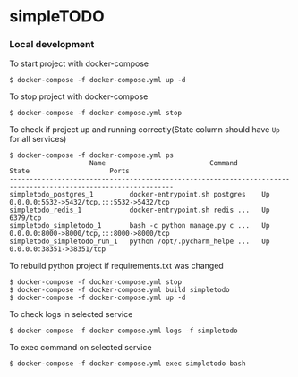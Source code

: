 # simpleTODO


### Local development
To start project with docker-compose
```
$ docker-compose -f docker-compose.yml up -d
```
To stop project with docker-compose
```
$ docker-compose -f docker-compose.yml stop
```
To check if project up and running correctly(State column should have `Up` for all services)
```
$ docker-compose -f docker-compose.yml ps
                    Name                          Command               State                    Ports
---------------------------------------------------------------------------------------------------------------
simpletodo_postgres_1         docker-entrypoint.sh postgres    Up      0.0.0.0:5532->5432/tcp,:::5532->5432/tcp
simpletodo_redis_1            docker-entrypoint.sh redis ...   Up      6379/tcp
simpletodo_simpletodo_1       bash -c python manage.py c ...   Up      0.0.0.0:8000->8000/tcp,:::8000->8000/tcp
simpletodo_simpletodo_run_1   python /opt/.pycharm_helpe ...   Up      0.0.0.0:38351->38351/tcp
```
To rebuild python project if requirements.txt was changed
```
$ docker-compose -f docker-compose.yml stop
$ docker-compose -f docker-compose.yml build simpletodo
$ docker-compose -f docker-compose.yml up -d
```
To check logs in selected service
```
$ docker-compose -f docker-compose.yml logs -f simpletodo
```

To exec command on selected service
```
$ docker-compose -f docker-compose.yml exec simpletodo bash

```
